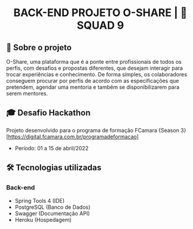 
<h1 align = "center"> BACK-END PROJETO O-SHARE | 🍊 SQUAD 9</h1>

## :page_facing_up: Sobre o projeto
O-Share, uma plataforma que é a ponte entre profissionais de todos os perfis, com desafios e propostas diferentes, que desejam interagir para trocar experiências e conhecimento.
De forma simples, os colaboradores conseguem procurar por perfis de acordo com as especificações que pretendem, agendar uma mentoria e também se disponibilizarem para serem mentores.

## :mortar_board: Desafio Hackathon
Projeto desenvolvido para o programa de formação FCamara {Season 3}[https://digital.fcamara.com.br/programadeformacao]
- Período: 01 a 15 de abril/2022

## :hammer_and_wrench: Tecnologias utilizadas
### Back-end
- Spring Tools 4 (IDE)
- PostgreSQL (Banco de Dados)
- Swagger (Documentação API)
- Heroku (Hospedagem)

